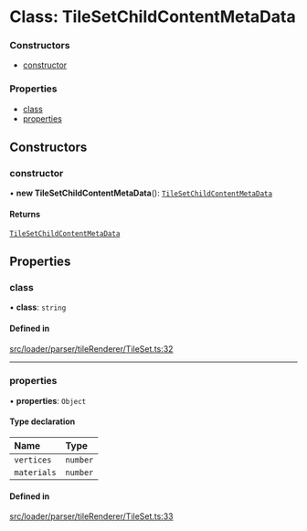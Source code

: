 # Class: TileSetChildContentMetaData

### Constructors

- [constructor](TileSetChildContentMetaData.md#constructor)

### Properties

- [class](TileSetChildContentMetaData.md#class)
- [properties](TileSetChildContentMetaData.md#properties)

## Constructors

### constructor

• **new TileSetChildContentMetaData**(): [`TileSetChildContentMetaData`](TileSetChildContentMetaData.md)

#### Returns

[`TileSetChildContentMetaData`](TileSetChildContentMetaData.md)

## Properties

### class

• **class**: `string`

#### Defined in

[src/loader/parser/tileRenderer/TileSet.ts:32](https://github.com/Orillusion/orillusion/blob/main/src/loader/parser/tileRenderer/TileSet.ts#L32)

___

### properties

• **properties**: `Object`

#### Type declaration

| Name | Type |
| :------ | :------ |
| `vertices` | `number` |
| `materials` | `number` |

#### Defined in

[src/loader/parser/tileRenderer/TileSet.ts:33](https://github.com/Orillusion/orillusion/blob/main/src/loader/parser/tileRenderer/TileSet.ts#L33)
